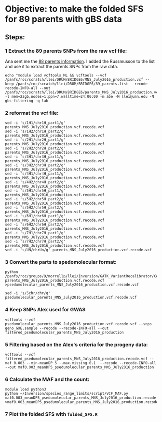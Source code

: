# Objective: to make the folded SFS for 89 parents with gBS data

## Steps:

### 1 Extract the 89 parents SNPs from the raw vcf file:

 Ana sent me the [88 parents information](https://github.com/UMN-BarleyOatSilphium/BRIDG6/blob/master/Datasets/Parents/Parent_families_88.txt). I added the Russmusson to the list and use it to extract the parents SNPs from the raw data.

```
echo "module load vcftools_ML && vcftools --vcf /panfs/roc/scratch/llei/DRUM/BRIDGE6/MNS_July2016_production.vcf --keep /panfs/roc/scratch/llei/DRUM/BRIDGE6/89_parents.list --recode --recode-INFO-all --out /panfs/roc/scratch/llei/DRUM/BRIDGE6/parents_MNS_July2016_production.vcf"|qsub -l mem=22gb,nodes=1:ppn=7,walltime=24:00:00 -m abe -M llei@umn.edu -N gbs-filtering -q lab
```
### 2 reformat the vcf file:

```
sed -i 's/1H1/chr1H_part1/g' parents_MNS_July2016_production.vcf.recode.vcf
sed -i 's/1H2/chr1H_part2/g' parents_MNS_July2016_production.vcf.recode.vcf
sed -i 's/2H1/chr2H_part1/g' parents_MNS_July2016_production.vcf.recode.vcf
sed -i 's/2H2/chr2H_part2/g' parents_MNS_July2016_production.vcf.recode.vcf
sed -i 's/3H1/chr3H_part1/g' parents_MNS_July2016_production.vcf.recode.vcf
sed -i 's/3H2/chr3H_part2/g' parents_MNS_July2016_production.vcf.recode.vcf
sed -i 's/4H1/chr4H_part1/g' parents_MNS_July2016_production.vcf.recode.vcf
sed -i 's/4H2/chr4H_part2/g' parents_MNS_July2016_production.vcf.recode.vcf
sed -i 's/5H1/chr5H_part1/g' parents_MNS_July2016_production.vcf.recode.vcf
sed -i 's/5H2/chr5H_part2/g' parents_MNS_July2016_production.vcf.recode.vcf
sed -i 's/5H2/chr5H_part2/g' parents_MNS_July2016_production.vcf.recode.vcf
sed -i 's/6H1/chr6H_part1/g' parents_MNS_July2016_production.vcf.recode.vcf
sed -i 's/6H2/chr6H_part2/g' parents_MNS_July2016_production.vcf.recode.vcf
sed -i 's/7H1/chr7H_part1/g' parents_MNS_July2016_production.vcf.recode.vcf
sed -i 's/7H2/chr7H_part2/g' parents_MNS_July2016_production.vcf.recode.vcf
sed -i 's/UN/chrUn/g' parents_MNS_July2016_production.vcf.recode.vcf
```

### 3 Convert the parts to spedomolecular format:

```
python /panfs/roc/groups/9/morrellp/llei/Inversion/GATK_VariantRecalibrator/Convert_Parts_To_Pseudomolecules.py parents_MNS_July2016_production.vcf.recode.vcf >psedumolecular_parents_MNS_July2016_production.vcf.recode.vcf

sed -i 's/Schr/chr/g' psedumolecular_parents_MNS_July2016_production.vcf.recode.vcf

```

### 4 Keep SNPs Alex used for GWAS

```
vcftools --vcf psedumolecular_parents_MNS_July2016_production.vcf.recode.vcf --snps geno_GXE.sample --recode --recode-INFO-all --out filtered_psedumolecular_parents_MNS_July2016_production

```

### 5 Filtering based on the Alex's criteria for the progeny data:

```
vcftools --vcf filtered_psedumolecular_parents_MNS_July2016_production.recode.vcf --maf 0.003 --min-meanDP 5 --max-missing 0.1  --recode --recode-INFO-all --out maf0.003_meanDP5_psedumolecular_parents_MNS_July2016_production

```

### 6 Calculate the MAF and the count:

```
module load python3
python ~/Inversion/species_range_limits/script/VCF_MAF.py maf0.003_meanDP5_psedumolecular_parents_MNS_July2016_production.recode.vcf >maf0.003_meanDP5_psedumolecular_parents_MNS_July2016_production.recode.maf

```
### 7 Plot the folded SFS with `folded_SFS.R`
